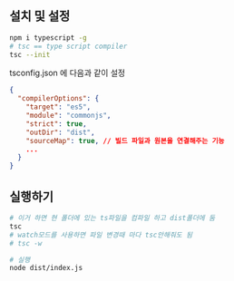 ## 설치 및 설정

```bash
npm i typescript -g
# tsc == type script compiler
tsc --init
```

tsconfig.json 에 다음과 같이 설정

```json
{
  "compilerOptions": {
    "target": "es5",
    "module": "commonjs",
    "strict": true,
    "outDir": "dist",
    "sourceMap": true, // 빌드 파일과 원본을 연결해주는 기능
    ...
  }
}
```

## 실행하기
```bash
# 이거 하면 현 폴더에 있는 ts파일을 컴파일 하고 dist폴더에 둠
tsc
# watch모드를 사용하면 파일 변경때 마다 tsc안해줘도 됨
# tsc -w 

# 실행
node dist/index.js
```

